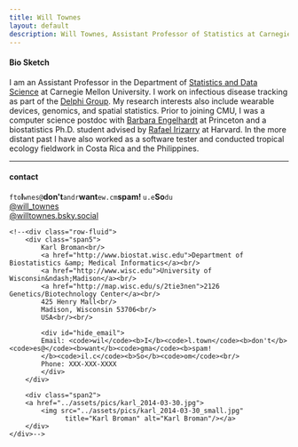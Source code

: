 ```yaml
---
title: Will Townes
layout: default
description: Will Townes, Assistant Professor of Statistics at Carnegie Mellon
---
```


#### Bio Sketch
I am an Assistant Professor in the Department of [Statistics and Data Science](https://www.cmu.edu/dietrich/statistics-datascience/index.html) at Carnegie Mellon University. I work on infectious disease tracking as part of the [Delphi Group](https://delphi.cmu.edu/). My research interests also include wearable devices, genomics, and spatial statistics. Prior to joining CMU, I was a computer science postdoc with [Barbara Engelhardt](https://www.stanfordgladstonebeehive.com/) at Princeton and a biostatistics Ph.D. student advised by [Rafael Irizarry](http://rafalab.dfci.harvard.edu/) at Harvard. In the more distant past I have also worked as a software tester and conducted tropical ecology fieldwork in Costa Rica and the Philippines. 

<!--[Curriculum Vitae ![CV as pdf](static/pdf-icon.png)]({{ BASE_PATH }}/static/Townes_curriculum_vitae.pdf)

[orcid](http://orcid.org): [0000-0002-4914-6671](http://orcid.org/0000-0002-4914-6671)-->

---

<div class="container">
<h4><a name="contact"></a>contact</h4>
    <div id="hide_email">
            <code>fto</code><b>I</b><code>wnes@</code><b>don't</b><code>andr</code><b>want</b><code>ew.cm</code><b>spam!
            </b><code>u.e</code><b>So</b><code>du</code><br/>
            </div>
    <div id="twitter">
    <a href="https://twitter.com/will_townes">@will_townes</a>
    </div>
    <div id="bluesky">
    <a href="https://staging.bsky.app/profile/willtownes.bsky.social">@willtownes.bsky.social</a>
    </div>

            
    <!--<div class="row-fluid">
        <div class="span5">
            Karl Broman<br/>
            <a href="http://www.biostat.wisc.edu">Department of Biostatistics &amp; Medical Informatics</a><br/>
            <a href="http://www.wisc.edu">University of Wisconsin&ndash;Madison</a><br/>
            <a href="http://map.wisc.edu/s/2tie3nen">2126 Genetics/Biotechnology Center</a><br/>
            425 Henry Mall<br/>
            Madison, Wisconsin 53706<br/>
            USA<br/><br/>

            <div id="hide_email">
            Email: <code>wil</code><b>I</b><code>l.town</code><b>don't</b><code>es@</code><b>want</b><code>gma</code><b>spam!
            </b><code>il.c</code><b>So</b><code>om</code><br/>
            Phone: XXX-XXX-XXXX
            </div>
        </div>

        <div class="span2">
        <a href="../assets/pics/karl_2014-03-30.jpg">
            <img src="../assets/pics/karl_2014-03-30_small.jpg"
                  title="Karl Broman" alt="Karl Broman"/></a>
        </div>
    </div>-->
</div>

